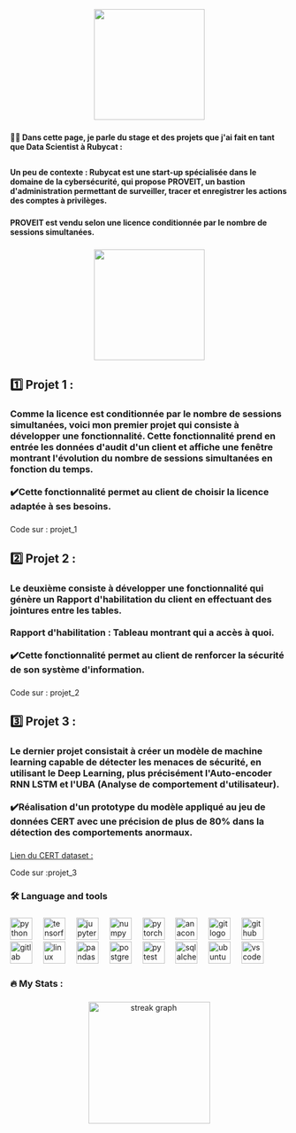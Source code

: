 <div align="center">
  <img height="200" src="https://www.adnbooster.fr/wp-content/uploads/2022/03/Rubycat_logo-1024x1024.png"  />
</div>

###

<h4 align="left">👩‍💻  Dans cette page, je parle du stage et des projets que j'ai fait en tant que Data Scientist à Rubycat  :</h4>

###

<h2 align="left"></h2>

###

<h4 align="left">Un peu de contexte : Rubycat est une start-up spécialisée dans le domaine de la cybersécurité, qui propose PROVEIT, un bastion d'administration permettant de surveiller, tracer et enregistrer les actions des comptes à privilèges.</h4>

###

<h4 align="left">PROVEIT est vendu selon une licence conditionnée par le nombre de sessions simultanées.</h4>

###

<div align="center">
  <img height="200" src="https://encrypted-tbn0.gstatic.com/images?q=tbn:ANd9GcSlbd94KiQP121X8RDp4B798bR1GdxNzPzCav1UvrYbOIn5JM7MZpbgLhBmrxK8lSKHl2s&usqp=CAU"  />
</div>

###

<h2 align="left">1️⃣ Projet 1 :</h2>

###

<h3 align="left">Comme la licence est conditionnée par le nombre de sessions simultanées, voici mon premier projet qui consiste à développer une fonctionnalité. Cette fonctionnalité prend en entrée les données d'audit d'un client et affiche une fenêtre montrant l'évolution du nombre de sessions simultanées en fonction du temps. <br><br>✔️Cette fonctionnalité permet au client de choisir la licence adaptée à ses besoins.</h3>

###

<p align="left">Code sur : projet_1 </p>

###

<h2 align="left">2️⃣  Projet 2 :</h2>

###

<h3 align="left">Le deuxième consiste à développer une fonctionnalité qui génère un Rapport d'habilitation du client en effectuant des jointures entre les tables.<br><br>Rapport d'habilitation : Tableau montrant qui a accès à quoi.<br><br>✔️Cette fonctionnalité permet au client de renforcer la sécurité de son système d'information.</h3>

###

<p align="left">Code sur : projet_2</p>

###

<h2 align="left">3️⃣ Projet 3 :</h2>

###

<h3 align="left">Le dernier projet consistait à créer un modèle de machine learning capable de détecter les menaces de sécurité, en utilisant le Deep Learning, plus précisément l'Auto-encoder RNN LSTM et l'UBA (Analyse de comportement d'utilisateur).<br><br>✔️Réalisation d'un prototype du modèle appliqué au jeu de données CERT avec une précision de plus de 80% dans la détection des comportements anormaux.</h3>

###

<p align="left"></p>
<p align="left">
    <a href="https://insights.sei.cmu.edu/library/insider-threat-test-dataset/" target="_blank">Lien du CERT dataset :</a>
</p>


<p align="left">Code sur :projet_3</p>

###

<h3 align="left">🛠 Language and tools</h3>

###

<div align="left">
  <img src="https://cdn.jsdelivr.net/gh/devicons/devicon/icons/python/python-original.svg" height="40" alt="python logo"  />
  <img width="12" />
  <img src="https://cdn.jsdelivr.net/gh/devicons/devicon/icons/tensorflow/tensorflow-original.svg" height="40" alt="tensorflow logo"  />
  <img width="12" />
  <img src="https://cdn.jsdelivr.net/gh/devicons/devicon/icons/jupyter/jupyter-original.svg" height="40" alt="jupyter logo"  />
  <img width="12" />
  <img src="https://cdn.jsdelivr.net/gh/devicons/devicon/icons/numpy/numpy-original.svg" height="40" alt="numpy logo"  />
  <img width="12" />
  <img src="https://cdn.jsdelivr.net/gh/devicons/devicon/icons/pytorch/pytorch-original.svg" height="40" alt="pytorch logo"  />
  <img width="12" />
  <img src="https://cdn.jsdelivr.net/gh/devicons/devicon/icons/anaconda/anaconda-original.svg" height="40" alt="anaconda logo"  />
  <img width="12" />
  <img src="https://cdn.jsdelivr.net/gh/devicons/devicon/icons/git/git-original.svg" height="40" alt="git logo"  />
  <img width="12" />
  <img src="https://cdn.jsdelivr.net/gh/devicons/devicon/icons/github/github-original.svg" height="40" alt="github logo"  />
  <img width="12" />
  <img src="https://cdn.jsdelivr.net/gh/devicons/devicon/icons/gitlab/gitlab-original.svg" height="40" alt="gitlab logo"  />
  <img width="12" />
  <img src="https://cdn.jsdelivr.net/gh/devicons/devicon/icons/linux/linux-original.svg" height="40" alt="linux logo"  />
  <img width="12" />
  <img src="https://cdn.jsdelivr.net/gh/devicons/devicon/icons/pandas/pandas-original.svg" height="40" alt="pandas logo"  />
  <img width="12" />
  <img src="https://cdn.jsdelivr.net/gh/devicons/devicon/icons/postgresql/postgresql-original.svg" height="40" alt="postgresql logo"  />
  <img width="12" />
  <img src="https://cdn.jsdelivr.net/gh/devicons/devicon/icons/pytest/pytest-original.svg" height="40" alt="pytest logo"  />
  <img width="12" />
  <img src="https://cdn.jsdelivr.net/gh/devicons/devicon/icons/sqlalchemy/sqlalchemy-original.svg" height="40" alt="sqlalchemy logo"  />
  <img width="12" />
  <img src="https://cdn.jsdelivr.net/gh/devicons/devicon/icons/ubuntu/ubuntu-plain.svg" height="40" alt="ubuntu logo"  />
  <img width="12" />
  <img src="https://cdn.jsdelivr.net/gh/devicons/devicon/icons/vscode/vscode-original.svg" height="40" alt="vscode logo"  />
</div>

###

<h3 align="left">🔥   My Stats :</h3>

###

<div align="center">
  <img src="https://streak-stats.demolab.com?user=elmm50&locale=en&mode=daily&theme=dark&hide_border=false&border_radius=5&order=3" height="220" alt="streak graph"  />
</div>

###
